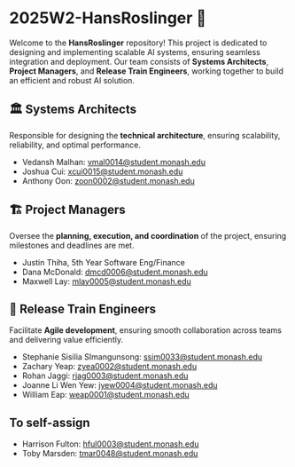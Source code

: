 # 2025W2-HansRoslinger 🚀

Welcome to the **HansRoslinger** repository! This project is dedicated to designing and implementing scalable AI systems, ensuring seamless integration and deployment. Our team consists of **Systems Architects**, **Project Managers**, and **Release Train Engineers**, working together to build an efficient and robust AI solution.

## 🏛️ Systems Architects

Responsible for designing the **technical architecture**, ensuring scalability, reliability, and optimal performance.

- Vedansh Malhan: vmal0014@student.monash.edu
- Joshua Cui: xcui0015@student.monash.edu
- Anthony Oon: zoon0002@student.monash.edu

## 🏗️ Project Managers

Oversee the **planning, execution, and coordination** of the project, ensuring milestones and deadlines are met.

- Justin Thiha, 5th Year Software Eng/Finance
- Dana McDonald: dmcd0006@student.monash.edu
- Maxwell Lay: mlay0005@student.monash.edu

## 🚂 Release Train Engineers

Facilitate **Agile development**, ensuring smooth collaboration across teams and delivering value efficiently.

- Stephanie Sisilia SImangunsong: ssim0033@student.monash.edu
- Zachary Yeap: zyea0002@student.monash.edu
- Rohan Jaggi: rjag0003@student.monash.edu
- Joanne Li Wen Yew: jyew0004@student.monash.edu
- William Eap: weap0001@student.monash.edu

## To self-assign

- Harrison Fulton: hful0003@student.monash.edu
- Toby Marsden: tmar0048@student.monash.edu
